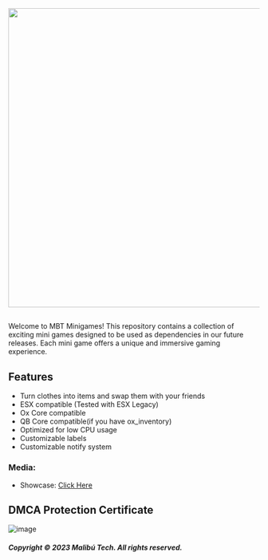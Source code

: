 <div id="header" align="center">
  <img src="https://cdn.discordapp.com/attachments/1036244419881476106/1141729024587075664/MBT_Minigames_Twitter_Post.png" width="600"/>
</div>

##
Welcome to MBT Minigames! This repository contains a collection of exciting mini games designed to be used as dependencies in our future releases. Each mini game offers a unique and immersive gaming experience.

## Features

- Turn clothes into items and swap them with your friends
- ESX compatible (Tested with ESX Legacy)
- Ox Core compatible
- QB Core compatible(if you have ox_inventory)
- Optimized for low CPU usage
- Customizable labels
- Customizable notify system

### Media:
- Showcase:  [Click Here](https://www.youtube.com/watch?v=TSCrxiJaWdg)

## DMCA Protection Certificate
![image]()

##### Copyright © 2023 Malibú Tech. All rights reserved.


